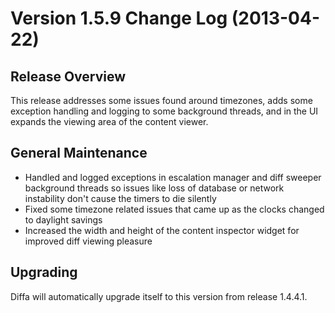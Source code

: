 # Version 1.5.9 Change Log (2013-04-22)

## Release Overview

This release addresses some issues found around timezones, adds some exception handling and logging to some background threads, and in the UI expands the viewing area of the content viewer.

## General Maintenance

* Handled and logged exceptions in escalation manager and diff sweeper background threads so issues like loss of database or network instability don't cause the timers to die silently
* Fixed some timezone related issues that came up as the clocks changed to daylight savings
* Increased the width and height of the content inspector widget for improved diff viewing pleasure

## Upgrading

Diffa will automatically upgrade itself to this version from release 1.4.4.1.
